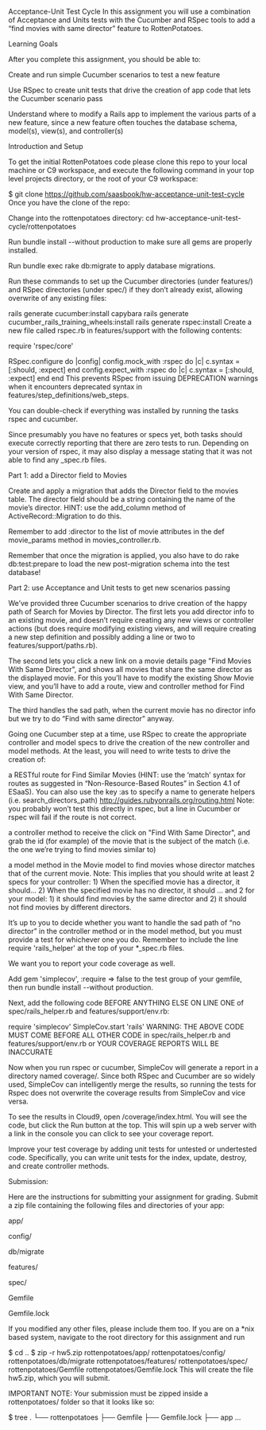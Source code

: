 Acceptance-Unit Test Cycle
In this assignment you will use a combination of Acceptance and Units tests with the Cucumber and RSpec tools to add a “find movies with same director” feature to RottenPotatoes.

Learning Goals

After you complete this assignment, you should be able to:

Create and run simple Cucumber scenarios to test a new feature

Use RSpec to create unit tests that drive the creation of app code that lets the Cucumber scenario pass

Understand where to modify a Rails app to implement the various parts of a new feature, since a new feature often touches the database schema, model(s), view(s), and controller(s)

Introduction and Setup

To get the initial RottenPotatoes code please clone this repo to your local machine or C9 workspace, and execute the following command in your top level projects directory, or the root of your C9 workspace:

$ git clone https://github.com/saasbook/hw-acceptance-unit-test-cycle
Once you have the clone of the repo:

Change into the rottenpotatoes directory: cd hw-acceptance-unit-test-cycle/rottenpotatoes

Run bundle install --without production to make sure all gems are properly installed.

Run bundle exec rake db:migrate to apply database migrations.

Run these commands to set up the Cucumber directories (under features/) and RSpec directories (under spec/) if they don’t already exist, allowing overwrite of any existing files:

rails generate cucumber:install capybara
rails generate cucumber_rails_training_wheels:install
rails generate rspec:install
Create a new file called rspec.rb in features/support with the following contents:

require 'rspec/core'

RSpec.configure do |config|
  config.mock_with :rspec do |c|
    c.syntax = [:should, :expect]
  end
  config.expect_with :rspec do |c|
    c.syntax = [:should, :expect]
  end
end
This prevents RSpec from issuing DEPRECATION warnings when it encounters deprecated syntax in features/step_definitions/web_steps.

You can double-check if everything was installed by running the tasks rspec and cucumber.

Since presumably you have no features or specs yet, both tasks should execute correctly reporting that there are zero tests to run. Depending on your version of rspec, it may also display a message stating that it was not able to find any _spec.rb files.

Part 1: add a Director field to Movies

Create and apply a migration that adds the Director field to the movies table. The director field should be a string containing the name of the movie’s director. HINT: use the add_column method of ActiveRecord::Migration to do this.

Remember to add :director to the list of movie attributes in the def movie_params method in movies_controller.rb.

Remember that once the migration is applied, you also have to do rake db:test:prepare to load the new post-migration schema into the test database!

Part 2: use Acceptance and Unit tests to get new scenarios passing

We’ve provided three Cucumber scenarios to drive creation of the happy path of Search for Movies by Director. The first lets you add director info to an existing movie, and doesn’t require creating any new views or controller actions (but does require modifying existing views, and will require creating a new step definition and possibly adding a line or two to features/support/paths.rb).

The second lets you click a new link on a movie details page "Find Movies With Same Director", and shows all movies that share the same director as the displayed movie.
For this you’ll have to modify the existing Show Movie view, and you’ll have to add a route, view and controller method for Find With Same Director.

The third handles the sad path, when the current movie has no director info but we try to do “Find with same director” anyway.

Going one Cucumber step at a time, use RSpec to create the appropriate controller and model specs to drive the creation of the new controller and model methods. At the least, you will need to write tests to drive the creation of:

a RESTful route for Find Similar Movies (HINT: use the ‘match’ syntax for routes as suggested in “Non-Resource-Based Routes” in Section 4.1 of ESaaS). You can also use the key :as to specify a name to generate helpers (i.e. search_directors_path) http://guides.rubyonrails.org/routing.html Note: you probably won’t test this directly in rspec, but a line in Cucumber or rspec will fail if the route is not correct.

a controller method to receive the click on "Find With Same Director", and grab the id (for example) of the movie that is the subject of the match (i.e. the one we’re trying to find movies similar to)

a model method in the Movie model to find movies whose director matches that of the current movie. Note: This implies that you should write at least 2 specs for your controller: 1) When the specified movie has a director, it should… 2) When the specified movie has no director, it should … and 2 for your model: 1) it should find movies by the same director and 2) it should not find movies by different directors.

It’s up to you to decide whether you want to handle the sad path of “no director” in the controller method or in the model method, but you must provide a test for whichever one you do. Remember to include the line require 'rails_helper' at the top of your *_spec.rb files.

We want you to report your code coverage as well.

Add gem 'simplecov', :require => false to the test group of your gemfile, then run bundle install --without production.

Next, add the following code BEFORE ANYTHING ELSE ON LINE ONE of spec/rails_helper.rb and features/support/env.rb:

require 'simplecov'
SimpleCov.start 'rails'
WARNING: THE ABOVE CODE MUST COME BEFORE ALL OTHER CODE in spec/rails_helper.rb and features/support/env.rb or YOUR COVERAGE REPORTS WILL BE INACCURATE

Now when you run rspec or cucumber, SimpleCov will generate a report in a directory named coverage/. Since both RSpec and Cucumber are so widely used, SimpleCov can intelligently merge the results, so running the tests for Rspec does not overwrite the coverage results from SimpleCov and vice versa.

To see the results in Cloud9, open /coverage/index.html. You will see the code, but click the Run button at the top. This will spin up a web server with a link in the console you can click to see your coverage report.

Improve your test coverage by adding unit tests for untested or undertested code. Specifically, you can write unit tests for the index, update, destroy, and create controller methods.

Submission:

Here are the instructions for submitting your assignment for grading. Submit a zip file containing the following files and directories of your app:

app/

config/

db/migrate

features/

spec/

Gemfile

Gemfile.lock

If you modified any other files, please include them too. If you are on a *nix based system, navigate to the root directory for this assignment and run

$ cd ..
$ zip -r hw5.zip rottenpotatoes/app/ rottenpotatoes/config/ rottenpotatoes/db/migrate rottenpotatoes/features/ rottenpotatoes/spec/ rottenpotatoes/Gemfile rottenpotatoes/Gemfile.lock
This will create the file hw5.zip, which you will submit.

IMPORTANT NOTE: Your submission must be zipped inside a rottenpotatoes/ folder so that it looks like so:

$ tree
.
└── rottenpotatoes
    ├── Gemfile
    ├── Gemfile.lock
    ├── app
    ...